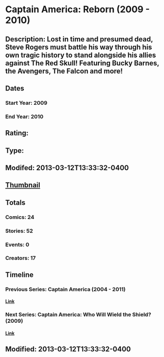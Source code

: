 # Captain America: Reborn (2009 - 2010)
## Description: Lost in time and presumed dead, Steve Rogers must battle his way through his own tragic history to stand alongside his allies against The Red Skull! Featuring Bucky Barnes, the Avengers, The Falcon and more!
## Dates
### Start Year: 2009
### End Year: 2010
## Rating: 
## Type: 
## Modifed: 2013-03-12T13:33:32-0400
## [Thumbnail](http://i.annihil.us/u/prod/marvel/i/mg/f/03/513f669199b50.jpg)
## Totals
### Comics: 24
### Stories: 52
### Events: 0
### Creators: 17
## Timeline
### Previous Series: Captain America (2004 - 2011)
#### [Link](http://gateway.marvel.com/v1/public/series/832)
### Next Series: Captain America: Who Will Wield  the Shield? (2009)
#### [Link](http://gateway.marvel.com/v1/public/series/9121)
## Modified: 2013-03-12T13:33:32-0400